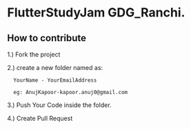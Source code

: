 # FlutterStudyJam GDG_Ranchi.

## How to contribute
1.) Fork the project

2.) create a new folder named as:

      YourName - YourEmailAddress
    
      eg: AnujKapoor-kapoor.anuj0@gmail.com
      
3.) Push Your Code inside the folder.

4.) Create Pull Request
